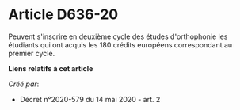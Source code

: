 # Article D636-20

Peuvent s'inscrire en deuxième cycle des études d'orthophonie les étudiants qui ont acquis les 180 crédits européens
correspondant au premier cycle.

**Liens relatifs à cet article**

_Créé par_:

  - Décret n°2020-579 du 14 mai 2020 - art. 2
